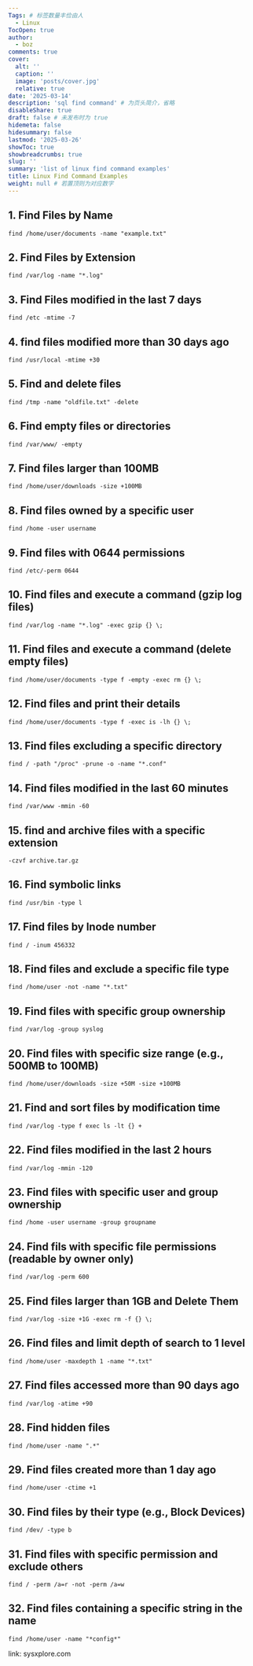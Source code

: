 ```yaml
---
Tags: # 标签数量丰俭由人
  - Linux
TocOpen: true
author:
  - boz
comments: true
cover:
  alt: ''
  caption: ''
  image: 'posts/cover.jpg'
  relative: true
date: '2025-03-14'
description: 'sql find command' # 为页头简介，省略
disableShare: true
draft: false # 未发布时为 true
hidemeta: false
hidesummary: false
lastmod: '2025-03-26'
showToc: true
showbreadcrumbs: true
slug: ''
summary: 'list of linux find command examples'
title: Linux Find Command Examples
weight: null # 若置顶则为对应数字
---
```



## 1. Find Files by Name
```Linux
find /home/user/documents -name "example.txt"
```
## 2. Find Files by Extension
```Linux
find /var/log -name "*.log"
```
## 3. Find Files modified in the last 7 days
```Linux
find /etc -mtime -7
```
## 4. find files modified more than 30 days ago
```Linux
find /usr/local -mtime +30
```
## 5. Find and delete files
```Linux
find /tmp -name "oldfile.txt" -delete
```
## 6. Find empty files or directories
```Linux
find /var/www/ -empty
```
## 7. Find files larger than 100MB
```Linux
find /home/user/downloads -size +100MB
```
## 8. Find files owned by a specific user
```Linux
find /home -user username
```
## 9. Find files with 0644 permissions
```Linux
find /etc/-perm 0644
```
## 10. Find files and execute a command (gzip log files)
```Linux
find /var/log -name "*.log" -exec gzip {} \;
```
## 11. Find files and execute a command (delete empty files)
```Linux
find /home/user/documents -type f -empty -exec rm {} \;
```
## 12. Find files and print their details
```Linux
find /home/user/documents -type f -exec is -lh {} \;
```
## 13. Find files excluding a specific directory
```Linux
find / -path "/proc" -prune -o -name "*.conf"
```
## 14. Find files modified in the last 60 minutes
```Linux
find /var/www -mmin -60
```
## 15. find and archive files with a specific extension
```Linux
-czvf archive.tar.gz
```
## 16. Find symbolic links
```Linux
find /usr/bin -type l
```
## 17. Find files by lnode number
```Linux
find / -inum 456332
```
## 18. Find files and exclude a specific file type
```Linux
find /home/user -not -name "*.txt"
```
## 19. Find files with specific group ownership
```Linux
find /var/log -group syslog
```
## 20. Find files with specific size range (e.g., 500MB to 100MB)
```Linux
find /home/user/downloads -size +50M -size +100MB
```
## 21. Find and sort files by modification time
```Linux
find /var/log -type f exec ls -lt {} +
```
## 22. Find files modified in the last 2 hours
```Linux
find /var/log -mmin -120
```
## 23. Find files with specific user and group ownership
```Linux
find /home -user username -group groupname
```
## 24. Find fils with specific file permissions (readable by owner only)
```Linux
find /var/log -perm 600
```
## 25. Find files larger than 1GB and Delete Them
```Linux
find /var/log -size +1G -exec rm -f {} \;
```
## 26. Find files and limit depth of search to 1 level
```Linux
find /home/user -maxdepth 1 -name "*.txt"
```
## 27. Find files accessed more than 90 days ago
```Linux
find /var/log -atime +90
```
## 28. Find hidden files
```Linux
find /home/user -name ".*"
```
## 29. Find files created more than 1 day ago
```Linux
find /home/user -ctime +1
```
## 30. Find files by their type (e.g., Block Devices)
```Linux
find /dev/ -type b
```
## 31. Find files with specific permission and exclude others
```Linux
find / -perm /a=r -not -perm /a=w
```
## 32. Find files containing a specific string in the name
```Linux
find /home/user -name "*config*"
```

link: sysxplore.com